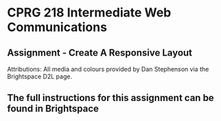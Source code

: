 # CPRG 218 Intermediate Web Communications
## Assignment - Create A Responsive Layout

Attributions: All media and colours provided by Dan Stephenson via the Brightspace D2L page.

## The full instructions for this assignment can be found in Brightspace
